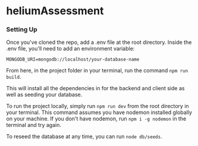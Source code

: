 # heliumAssessment

### Setting Up

Once you've cloned the repo, add a .env file at the root directory. Inside the .env file, you'll need to add an environment variable:

```
MONGODB_URI=mongodb://localhost/your-database-name
```
From here, in the project folder in your terminal, run the command ```npm run build```.

This will install all the dependencies in for the backend and client side as well as seeding your database.

To run the project locally, simply run ```npm run dev``` from the root directory in your terminal.
This command assumes you have nodemon installed globally on your machine. If you don't have nodemon, run ```npm i -g nodemon``` in the terminal and try again. 

To reseed the database at any time, you can run ```node db/seeds```.
